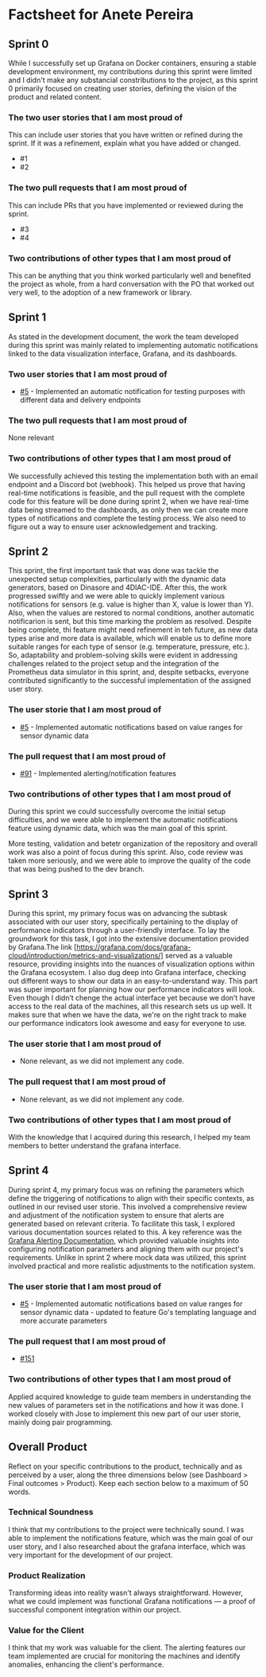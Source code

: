 # Factsheet for Anete Pereira

## Sprint 0

While I successfully set up Grafana on Docker containers, ensuring a stable development environment, my contributions during this sprint were limited and I didn't make any substancial constributions to the project, as this sprint 0 primarily focused on creating user stories, defining the vision of the product and related content. 


### The two user stories that I am most proud of

This can include user stories that you have written or refined during the sprint. If it was a refinement, explain what you have added or changed.

 * #1
 * #2


### The two pull requests that I am most proud of

This can include PRs that you have implemented or reviewed during the sprint.

 * #3
 * #4


### Two contributions of other types that I am most proud of

This can be anything that you think worked particularly well and benefited the project as whole, from a hard conversation with the PO that worked out very well, to the adoption of a new framework or library. 



## Sprint 1

As stated in the development document, the work the team developed during this sprint was mainly related to implementing automatic notifications linked to the data visualization interface, Grafana, and its dashboards. 

### Two user stories that I am most proud of

 * [#5](https://github.com/FEUP-MEIC-DS-2023-1MEIC06/DS-Project/issues/5) - Implemented an automatic notification for testing purposes with different data and delivery endpoints

### The two pull requests that I am most proud of

None relevant

### Two contributions of other types that I am most proud of 

We successfully achieved this testing the implementation both with an email endpoint and a Discord bot (webhook). This helped us prove that having real-time notifications is feasible, and the pull request with the complete code for this feature will be done during sprint 2, when we have real-time data being streamed to the dashboards, as only then we can create more types of notifications and complete the testing process. We also need to figure out a way to ensure user acknowledgement and tracking.


## Sprint 2

This sprint, the first important task that was done was tackle the unexpected setup complexities, particularly with the dynamic data generators, based on Dinasore and 4DIAC-IDE. After this, the work progressed swiftly and we were able to quickly implement various notifications for sensors (e.g. value is higher than X, value is lower than Y). Also, when the values are restored to normal conditions, another automatic notificarion is sent, but this time marking the problem as resolved. Despite being complete, thi feature might need refinement in teh future, as new data types arise and more data is available, which will enable us to define more suitable ranges for each type of sensor (e.g. temperature, pressure, etc.). So, adaptability and problem-solving skills were evident in addressing challenges related to the project setup and the integration of the Prometheus data simulator in this sprint, and, despite setbacks, everyone contributed significantly to the successful implementation of the assigned user story.

### The user storie that I am most proud of

 * [#5](https://github.com/FEUP-MEIC-DS-2023-1MEIC06/DS-Project/issues/5) - Implemented automatic notifications based on value ranges for sensor dynamic data

 ### The pull request that I am most proud of

* [#91](https://github.com/FEUP-MEIC-DS-2023-1MEIC06/DS-Project/pull/91)  - Implemented alerting/notification features

 ### Two contributions of other types that I am most proud of

During this sprint we could successfully overcome the initial setup difficulties, and we were able to implement the automatic notifications feature using dynamic data, which was the main goal of this sprint.

More testing, validation and betetr organization of the repository and overall work was also a point of focus during this sprint. Also, code review was taken more seriously, and we were able to improve the quality of the code that was being pushed to the dev branch.


## Sprint 3

During this sprint, my primary focus was on advancing the subtask associated with our user story, specifically pertaining to the display of performance indicators through a user-friendly interface. To lay the groundwork for this task, I got into the extensive documentation provided by Grafana.The link [https://grafana.com/docs/grafana-cloud/introduction/metrics-and-visualizations/] served as a valuable resource, providing insights into the nuances of visualization options within the Grafana ecosystem. 
I also dug deep into Grafana interface, checking out different ways to show our data in an easy-to-understand way. This part was super important for planning how our performance indicators will look. Even though I didn’t chenge the actual interface yet because we don’t have access to the real data of the machines, all this research sets us up well. It makes sure that when we have the data, we're on the right track to make our performance indicators look awesome and easy for everyone to use.

### The user storie that I am most proud of

* None relevant, as we did not implement any code.

 ### The pull request that I am most proud of

* None relevant, as we did not implement any code.

 ### Two contributions of other types that I am most proud of
With the knowledge that I acquired during this research, I helped my team members to better understand the grafana interface. 


## Sprint 4

During sprint 4, my primary focus was on refining the parameters which define the triggering of notifications to align with their specific contexts, as outlined in our revised user storie. This involved a comprehensive review and adjustment of the notification system to ensure that alerts are generated based on relevant criteria. To facilitate this task, I explored various documentation sources related to this. A key reference was the [Grafana Alerting Documentation](https://grafana.com/docs/grafana/latest/alerting/), which provided valuable insights into configuring notification parameters and aligning them with our project's requirements. Unlike in sprint 2 where mock data was utilized, this sprint involved practical and more realistic adjustments to the notification system.

### The user storie that I am most proud of

* [#5](https://github.com/FEUP-MEIC-DS-2023-1MEIC06/DS-Project/issues/5) - Implemented automatic notifications based on value ranges for sensor dynamic data - updated to feature Go's templating language and more accurate parameters

 ### The pull request that I am most proud of

* [#151](https://github.com/FEUP-MEIC-DS-2023-1MEIC06/DS-Project/pull/151)

 ### Two contributions of other types that I am most proud of 
Applied acquired knowledge to guide team members in understanding the new values of parameters set in the notifications and how it was done.
I worked closely with Jose to implement this new part of our user storie, mainly doing pair programming.

## Overall Product

Reflect on your specific contributions to the product, technically and as perceived by a user, along the three dimensions below (see Dashboard > Final outcomes > Product). Keep each section below to a maximum of 50 words.


### Technical Soundness

I think that my contributions to the project were technically sound. I was able to implement the notifications feature, which was the main goal of our user story, and I also researched about the grafana interface, which was very important for the development of our project.


### Product Realization

Transforming ideas into reality wasn't always straightforward. However, what we could implement was functional Grafana notifications — a proof of successful component integration within our project.


### Value for the Client

I think that my work was valuable for the client. The alerting features our team implemented are crucial for monitoring the machines and identify anomalies, enhancing the client's performance.
